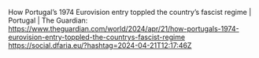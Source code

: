 How Portugal’s 1974 Eurovision entry toppled the country’s fascist regime | Portugal | The Guardian: https://www.theguardian.com/world/2024/apr/21/how-portugals-1974-eurovision-entry-toppled-the-countrys-fascist-regime https://social.dfaria.eu/?hashtag=2024-04-21T12:17:46Z